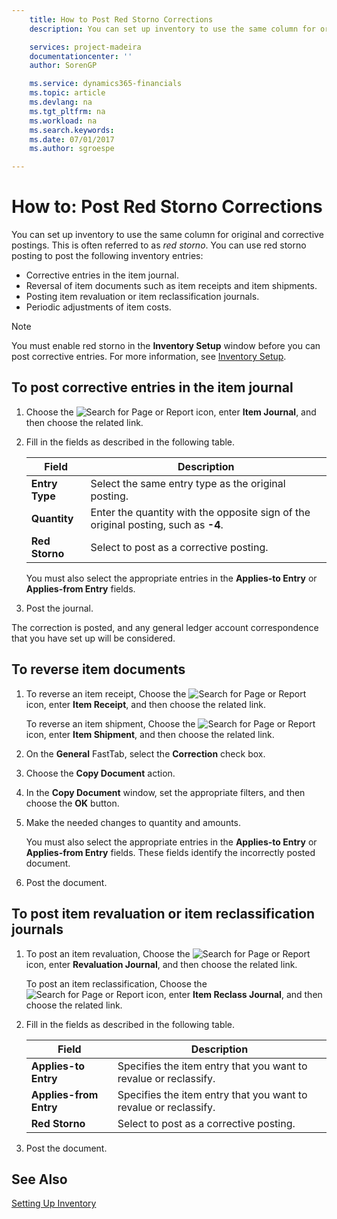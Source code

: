 ```yaml
---
    title: How to Post Red Storno Corrections
    description: You can set up inventory to use the same column for original and corrective postings. This is often referred to as *red storno*.

    services: project-madeira 
    documentationcenter: ''
    author: SorenGP

    ms.service: dynamics365-financials
    ms.topic: article
    ms.devlang: na
    ms.tgt_pltfrm: na
    ms.workload: na
    ms.search.keywords:
    ms.date: 07/01/2017
    ms.author: sgroespe

---
```

# How to: Post Red Storno Corrections
You can set up inventory to use the same column for original and corrective postings. This is often referred to as *red storno*. You can use red storno posting to post the following inventory entries:  

- Corrective entries in the item journal.  
- Reversal of item documents such as item receipts and item shipments.  
- Posting item revaluation or item reclassification journals.  
- Periodic adjustments of item costs.  

> [!NOTE]  
>  You must enable red storno in the **Inventory Setup** window before you can post corrective entries. For more information, see [Inventory Setup](inventory-setup.md).  

## To post corrective entries in the item journal  

1.  Choose the ![Search for Page or Report](../../media/ui-search/search_small.png "Search for Page or Report icon") icon, enter **Item Journal**, and then choose the related link.  
2.  Fill in the fields as described in the following table.  

    |Field|Description|  
    |---------------------------------|---------------------------------------|  
    |**Entry Type**|Select the same entry type as the original posting.|  
    |**Quantity**|Enter the quantity with the opposite sign of the original posting, such as **-4**.|  
    |**Red Storno**|Select to post as a corrective posting.|  

     You must also select the appropriate entries in the **Applies-to Entry** or **Applies-from Entry** fields.  

3.  Post the journal.  

The correction is posted, and any general ledger account correspondence that you have set up will be considered.  

## To reverse item documents  

1.  To reverse an item receipt, Choose the ![Search for Page or Report](../../media/ui-search/search_small.png "Search for Page or Report icon") icon, enter **Item Receipt**, and then choose the related link.  

    To reverse an item shipment, Choose the ![Search for Page or Report](../../media/ui-search/search_small.png "Search for Page or Report icon") icon, enter **Item Shipment**, and then choose the related link.  

2.  On the **General** FastTab, select the **Correction** check box.  
3.  Choose the **Copy Document** action.  
4.  In the **Copy Document** window, set the appropriate filters, and then choose the **OK** button.  
5.  Make the needed changes to quantity and amounts.  

    You must also select the appropriate entries in the **Applies-to Entry** or **Applies-from Entry** fields. These fields identify the incorrectly posted document.  

6.  Post the document.  

## To post item revaluation or item reclassification journals  

1.  To post an item revaluation, Choose the ![Search for Page or Report](../../media/ui-search/search_small.png "Search for Page or Report icon") icon, enter **Revaluation Journal**, and then choose the related link.  

    To post an item reclassification, Choose the ![Search for Page or Report](../../media/ui-search/search_small.png "Search for Page or Report icon") icon, enter **Item Reclass Journal**, and then choose the related link.  

2.  Fill in the fields as described in the following table.  

    |Field|Description|  
    |---------------------------------|---------------------------------------|  
    |**Applies-to Entry**|Specifies the item entry that you want to revalue or reclassify.|  
    |**Applies-from Entry**|Specifies the item entry that you want to revalue or reclassify.|  
    |**Red Storno**|Select to post as a corrective posting.|  

3.  Post the document.  

## See Also  
[Setting Up Inventory](../../inventory-setup-inventory.md)   
